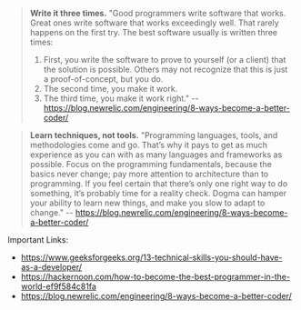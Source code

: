 
> **Write it three times.**
"Good programmers write software that works. Great ones write software that works exceedingly well. That rarely happens on the first try. The best software usually is written three times:
>1. First, you write the software to prove to yourself (or a client) that the solution is possible. Others may not recognize that this is just a proof-of-concept, but you do.
>2. The second time, you make it work.
>3. The third time, you make it work right." -- https://blog.newrelic.com/engineering/8-ways-become-a-better-coder/

> **Learn techniques, not tools.**
"Programming languages, tools, and methodologies come and go. That’s why it pays to get as much experience as you can with as many languages and frameworks as possible. Focus on the programming fundamentals, because the basics never change; pay more attention to architecture than to programming. If you feel certain that there’s only one right way to do something, it’s probably time for a reality check. Dogma can hamper your ability to learn new things, and make you slow to adapt to change." -- https://blog.newrelic.com/engineering/8-ways-become-a-better-coder/

Important Links:
- https://www.geeksforgeeks.org/13-technical-skills-you-should-have-as-a-developer/
- https://hackernoon.com/how-to-become-the-best-programmer-in-the-world-ef9f584c81fa
- https://blog.newrelic.com/engineering/8-ways-become-a-better-coder/

